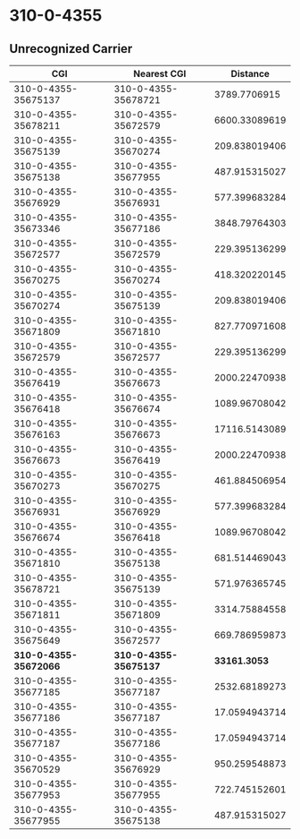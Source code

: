 # 310-0-4355
## Unrecognized Carrier


| CGI | Nearest CGI | Distance |
|-----|-------------|----------|
| 310-0-4355-35675137 | 310-0-4355-35678721 | 3789.7706915 |
| 310-0-4355-35678211 | 310-0-4355-35672579 | 6600.33089619 |
| 310-0-4355-35675139 | 310-0-4355-35670274 | 209.838019406 |
| 310-0-4355-35675138 | 310-0-4355-35677955 | 487.915315027 |
| 310-0-4355-35676929 | 310-0-4355-35676931 | 577.399683284 |
| 310-0-4355-35673346 | 310-0-4355-35677186 | 3848.79764303 |
| 310-0-4355-35672577 | 310-0-4355-35672579 | 229.395136299 |
| 310-0-4355-35670275 | 310-0-4355-35670274 | 418.320220145 |
| 310-0-4355-35670274 | 310-0-4355-35675139 | 209.838019406 |
| 310-0-4355-35671809 | 310-0-4355-35671810 | 827.770971608 |
| 310-0-4355-35672579 | 310-0-4355-35672577 | 229.395136299 |
| 310-0-4355-35676419 | 310-0-4355-35676673 | 2000.22470938 |
| 310-0-4355-35676418 | 310-0-4355-35676674 | 1089.96708042 |
| 310-0-4355-35676163 | 310-0-4355-35676673 | 17116.5143089 |
| 310-0-4355-35676673 | 310-0-4355-35676419 | 2000.22470938 |
| 310-0-4355-35670273 | 310-0-4355-35670275 | 461.884506954 |
| 310-0-4355-35676931 | 310-0-4355-35676929 | 577.399683284 |
| 310-0-4355-35676674 | 310-0-4355-35676418 | 1089.96708042 |
| 310-0-4355-35671810 | 310-0-4355-35675138 | 681.514469043 |
| 310-0-4355-35678721 | 310-0-4355-35675139 | 571.976365745 |
| 310-0-4355-35671811 | 310-0-4355-35671809 | 3314.75884558 |
| 310-0-4355-35675649 | 310-0-4355-35672577 | 669.786959873 |
| **310-0-4355-35672066** | **310-0-4355-35675137** | **33161.3053** |
| 310-0-4355-35677185 | 310-0-4355-35677187 | 2532.68189273 |
| 310-0-4355-35677186 | 310-0-4355-35677187 | 17.0594943714 |
| 310-0-4355-35677187 | 310-0-4355-35677186 | 17.0594943714 |
| 310-0-4355-35670529 | 310-0-4355-35676929 | 950.259548873 |
| 310-0-4355-35677953 | 310-0-4355-35677955 | 722.745152601 |
| 310-0-4355-35677955 | 310-0-4355-35675138 | 487.915315027 |
